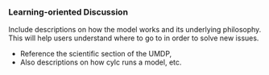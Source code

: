###  Learning-oriented Discussion
Include descriptions on how the model works and its underlying philosophy. This will help users understand where to go to in order to solve new issues. 
- Reference the scientific section of the UMDP, 
- Also descriptions on how cylc runs a model, etc.